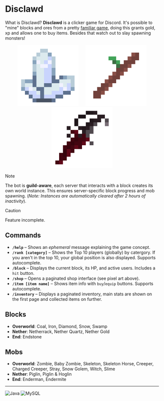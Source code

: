 # Disclawd
What is Disclawd?  **Disclawd** is a clicker game for Discord. It's possible to "mine" blocks and ores from a pretty [familiar game](https://www.minecraft.net/en-us), doing this grants gold, xp and allows one to buy items. Besides that watch out to slay spawning monsters!

<p align="center">
  <img src="https://github.com/clawdd/Disclawd-Bot/blob/master/Bot/src/main/resources/images/items/magic_stone.png" alt="Magic Stone" width="200" style="margin: 0 10px;"/>
  <img src="https://github.com/clawdd/Disclawd-Bot/blob/master/Bot/src/main/resources/images/items/not_a_stick.png" alt="Not a Stick" width="200" style="margin: 0 10px;"/>
  <img src="https://github.com/clawdd/Disclawd-Bot/blob/master/Bot/src/main/resources/images/items/reduvia.png" alt="Reduvia" width="200" style="margin: 0 10px;"/>
</p>

>[!NOTE]
> The bot is **guild-aware**, each server that interacts with a block creates its own world instance. This ensures server-specific block progress and mob spawning. (*Note: Instances are automatically cleared after 2 hours of inactivity*).

>[!CAUTION]
> Feature incomplete.

## Commands
- **`/help`** – Shows an *ephemeral* message explaining the game concept.
- **`/rank [category]`** – Shows the Top 10 players (globally) by catergory. If you aren't in the top 10, your global position is also displayed. Supports autocomplete.
- **`/block`** – Displays the current block, its HP, and active users. Includes a `hit` button.
- **`/shop`** – Opens a paginated shop interface (see pixel art above).
- **`/item [item name]`** – Shows item info with `buy`/`equip` buttons. Supports autocomplete.
- **`/inventory`** – Displays a paginated inventory, main stats are shown on the first page and collected items on further.

## Blocks
- **Overworld**: Coal, Iron, Diamond, Snow, Swamp  
- **Nether**: Netherrack, Nether Quartz, Nether Gold  
- **End**: Endstone

## Mobs
- **Overworld**: Zombie, Baby Zombie, Skeleton, Skeleton Horse, Creeper, Charged Creeper, Stray, Snow Golem, Witch, Slime
- **Nether**: Piglin, Piglin & Hoglin
- **End**: Enderman, Endermite

---
![Java](https://img.shields.io/badge/java-%23ED8B00.svg?style=for-the-badge&logo=openjdk&logoColor=white) ![MySQL](https://img.shields.io/badge/mysql-4479A1.svg?style=for-the-badge&logo=mysql&logoColor=white)